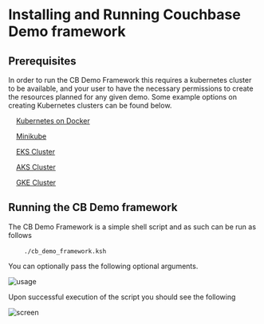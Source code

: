 # Installing and Running Couchbase Demo framework

## Prerequisites

In order to run the CB Demo Framework this requires a kubernetes cluster to be available, and your user to have the necessary permissions to create the resources planned for any given demo.  Some example options on creating Kubernetes clusters can be found below.

&nbsp;&nbsp;&nbsp;&nbsp;[Kubernetes on Docker](https://www.techrepublic.com/article/how-to-add-kubernetes-support-to-docker-desktop/)

&nbsp;&nbsp;&nbsp;&nbsp;[Minikube](https://kubernetes.io/docs/tasks/tools/install-minikube/)

&nbsp;&nbsp;&nbsp;&nbsp;[EKS Cluster](https://docs.aws.amazon.com/eks/latest/userguide/create-cluster.html)

&nbsp;&nbsp;&nbsp;&nbsp;[AKS Cluster](https://docs.microsoft.com/en-us/azure/aks/kubernetes-walkthrough-portal)

&nbsp;&nbsp;&nbsp;&nbsp;[GKE Cluster](https://cloud.google.com/kubernetes-engine/docs/quickstart)


## Running the CB Demo framework

The CB Demo Framework is a simple shell script and as such can be run as follows

&nbsp;&nbsp;&nbsp;&nbsp;&nbsp;&nbsp;&nbsp;&nbsp;`./cb_demo_framework.ksh`

You can optionally pass the following optional arguments.

![usage](https://github.com/craig-kovar/cb-demo-framework/blob/master/docs/cb-demo-framework-usage.png)

Upon successful execution of the script you should see the following

![screen](https://github.com/craig-kovar/cb-demo-framework/blob/master/docs/cb-demo-framework-screen.png)
